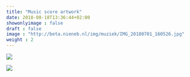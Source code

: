 ```yaml
---
title: "Music score artwork"
date: 2018-08-18T13:36:44+02:00
showonlyimage : false
draft : false
image : "http://beta.nieneb.nl/img/muziek/IMG_20180701_160526.jpg"
weight : 2
---
```



<!-- ![](http://beta.nieneb.nl/img/muziek/IMG_20180701_160526.jpg) -->

![](http://beta.nieneb.nl/img/muziek/IMG_20180701_170935.jpg)

![](http://beta.nieneb.nl/img/muziek/IMG_20180701_173305.jpg)
